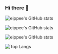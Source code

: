 ### Hi there 👋

<!--
**eippee/eippee** is a ✨ _special_ ✨ repository because its `README.md` (this file) appears on your GitHub profile.

Here are some ideas to get you started:

- 🔭 I’m currently working on ...
- 🌱 I’m currently learning ...
- 👯 I’m looking to collaborate on ...
- 🤔 I’m looking for help with ...
- 💬 Ask me about ...
- 📫 How to reach me: ...
- 😄 Pronouns: ...
- ⚡ Fun fact: ...
-->


![eippee's GitHub stats](https://github-readme-stats.vercel.app/api?username=eippee&hide=contribs,prs)

![eippee's GitHub stats](https://github-readme-stats.vercel.app/api?username=eippee&count_private=true)



![eippee's GitHub stats](https://github-readme-stats.vercel.app/api?username=eippee)


![Top Langs](https://github-readme-stats.vercel.app/api/top-langs/?username=eippee)

